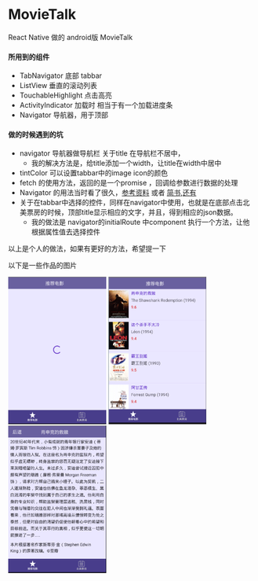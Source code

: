 # MovieTalk
React Native 做的 android版 MovieTalk

#### 所用到的组件

* TabNavigator  底部 tabbar
* ListView      垂直的滚动列表
* TouchableHighlight  点击高亮
* ActivityIndicator 加载时 相当于有一个加载进度条 
* Navigator     导航器，用于顶部

#### 做的时候遇到的坑

* navigator 导航器做导航栏 关于title 在导航栏不居中，
    * 我的解决方法是，给title添加一个width，让title在width中居中
* tintColor 可以设置tabbar中的image icon的颜色
* fetch 的使用方法，返回的是一个promise ，回调给参数进行数据的处理
* Navigator 的用法当时看了很久，[参考资料](https://github.com/SpikeKing/WclNavigator) 或者 [简书](http://www.jianshu.com/p/91fa0f34895e),[还有](http://bbs.reactnative.cn/topic/20/%E6%96%B0%E6%89%8B%E7%90%86%E8%A7%A3navigator%E7%9A%84%E6%95%99%E7%A8%8B)
* 关于在tabbar中选择的控件，同样在navigator中使用，也就是在底部点击北美票房的时候，顶部title显示相应的文字，并且，得到相应的json数据。
    * 我的做法是 navigator的initialRoute 中component 执行一个方法，让他根据属性值去选择控件


以上是个人的做法，如果有更好的方法，希望提一下

以下是一些作品的图片

<img src="images/1.png" width="200" height="300">    <img src="images/2.png" width="200" height="300">     <img src="images/3.png" width="200" height="300">



